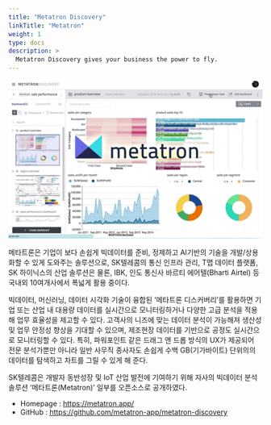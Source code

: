 ```yaml
---
title: "Metatron Discovery"
linkTitle: "Metatron"
weight: 1
type: docs
description: >
  Metatron Discovery gives your business the power to fly.
---
```


 ![Metatron](./metatron0.jpg) 

메타트론은 기업이 보다 손쉽게 빅데이터를 준비, 정제하고 AI기반의 기술을 개발/상용화할 수 있게 도와주는 솔루션으로, SK텔레콤의 통신 인프라 관리, T맵 데이터 플랫폼, SK 하이닉스의 산업 솔루션은 물론, IBK, 인도 통신사 바르티 에어텔(Bharti Airtel) 등 국내외 10여개사에서 폭넓게 활용 중이다.

빅데이터, 머신러닝, 데이터 시각화 기술이 융합된 ‘메타트론 디스커버리’를 활용하면 기업 또는 산업 내 대용량 데이터를 실시간으로 모니터링하거나 다양한 고급 분석을 적용해 업무 효율성을 제고할 수 있다. 고객사의 니즈에 맞는 데이터 분석이 가능해져 생산성 및 업무 안정성 향상을 기대할 수 있으며, 제조현장 데이터를 기반으로 공정도 실시간으로 모니터링할 수 있다. 특히, 파워포인트 같은 드래그 앤 드롭 방식의 UX가 제공되어 전문 분석가뿐만 아니라 일반 사무직 종사자도 손쉽게 수백 GB(기가바이트) 단위의의 데이터를 탐색하고 차트를 그릴 수 있게 해 준다.

SK텔레콤은 개발자 동반성장 및 IoT 산업 발전에 기여하기 위해 자사의 빅데이터 분석 솔루션 ‘메타트론(Metatron)’ 일부를 오픈소스로 공개하였다. 

* Homepage : https://metatron.app/
* GitHub : https://github.com/metatron-app/metatron-discovery